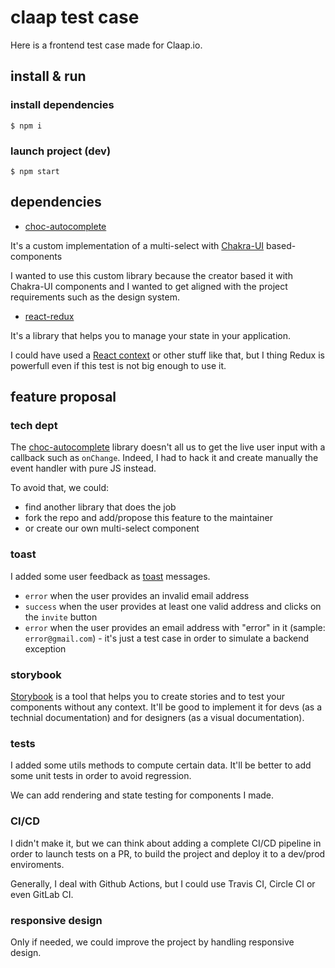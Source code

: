 # claap test case

Here is a frontend test case made for Claap.io.

## install & run

### install dependencies

```
$ npm i
```

### launch project (dev)

```
$ npm start
```

## dependencies

- [choc-autocomplete](https://github.com/anubra266/choc-autocomplete)

It's a custom implementation of a multi-select with [Chakra-UI](https://chakra-ui.com/) based-components

I wanted to use this custom library because the creator based it with Chakra-UI components and I wanted to get aligned with the project requirements such as the design system.

- [react-redux](https://github.com/reduxjs/react-redux)

It's a library that helps you to manage your state in your application.

I could have used a [React context](https://fr.reactjs.org/docs/context.html) or other stuff like that, but I thing Redux is powerfull even if this test is not big enough to use it.

## feature proposal

### tech dept

The [choc-autocomplete](https://github.com/anubra266/choc-autocomplete) library doesn't all us to get the live user input with a callback such as `onChange`. Indeed, I had to hack it and create manually the event handler with pure JS instead.

To avoid that, we could:

- find another library that does the job
- fork the repo and add/propose this feature to the maintainer
- or create our own multi-select component

### toast

I added some user feedback as [toast](https://chakra-ui.com/docs/components/feedback/toast) messages.

- `error` when the user provides an invalid email address
- `success` when the user provides at least one valid address and clicks on the `invite` button
- `error` when the user provides an email address with "error" in it (sample: `error@gmail.com`) - it's just a test case in order to simulate a backend exception

### storybook

[Storybook](https://storybook.js.org/) is a tool that helps you to create stories and to test your components without any context. It'll be good to implement it for devs (as a technial documentation) and for designers (as a visual documentation).

### tests

I added some utils methods to compute certain data. It'll be better to add some unit tests in order to avoid regression.

We can add rendering and state testing for components I made.

### CI/CD

I didn't make it, but we can think about adding a complete CI/CD pipeline in order to launch tests on a PR, to build the project and deploy it to a dev/prod enviroments.

Generally, I deal with Github Actions, but I could use Travis CI, Circle CI or even GitLab CI.

### responsive design

Only if needed, we could improve the project by handling responsive design.

